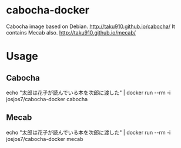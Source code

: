 # cabocha-docker
Cabocha image based on Debian.
http://taku910.github.io/cabocha/
It contains Mecab also.
http://taku910.github.io/mecab/

# Usage
## Cabocha
echo "太郎は花子が読んでいる本を次郎に渡した" | docker run --rm -i josjos7/cabocha-docker cabocha

## Mecab
echo "太郎は花子が読んでいる本を次郎に渡した" | docker run --rm -i josjos7/cabocha-docker mecab
